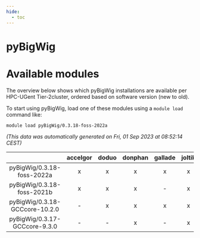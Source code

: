 ```yaml
---
hide:
  - toc
---
```


pyBigWig
========

# Available modules


The overview below shows which pyBigWig installations are available per HPC-UGent Tier-2cluster, ordered based on software version (new to old).

To start using pyBigWig, load one of these modules using a `module load` command like:

```shell
module load pyBigWig/0.3.18-foss-2022a
```

*(This data was automatically generated on Fri, 01 Sep 2023 at 08:52:14 CEST)*  

| |accelgor|doduo|donphan|gallade|joltik|skitty|swalot|victini|
| :---: | :---: | :---: | :---: | :---: | :---: | :---: | :---: | :---: |
|pyBigWig/0.3.18-foss-2022a|x|x|x|x|x|x|x|x|
|pyBigWig/0.3.18-foss-2021b|x|x|x|-|x|x|x|x|
|pyBigWig/0.3.18-GCCcore-10.2.0|-|x|x|x|x|x|x|x|
|pyBigWig/0.3.17-GCCcore-9.3.0|-|-|x|-|x|x|x|x|
